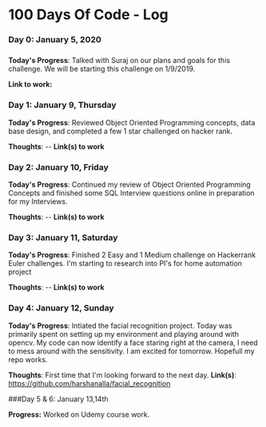 # 100 Days Of Code - Log

### Day 0: January 5, 2020 
##### 

**Today's Progress**: Talked with Suraj on our plans and goals for this challenge. We will be starting this challenge on 1/9/2019.

**Link to work:** 

### Day 1: January 9, Thursday

**Today's Progress**: Reviewed Object Oriented Programming concepts, data base design, and completed a few 1 star challenged on hacker rank.

**Thoughts**: --
**Link(s) to work**

### Day 2: January 10, Friday

**Today's Progress**: Continued my review of Object Oriented Programming Concepts and finished some SQL Interview questions online in preparation for my Interviews. 

**Thoughts**: --
**Link(s) to work**

### Day 3: January 11, Saturday

**Today's Progress**: Finished 2 Easy and 1 Medium challenge on Hackerrank Euler challenges. I'm starting to research into PI's for home automation project 

**Thoughts**: --
**Link(s) to work**

### Day 4: January 12, Sunday

**Today's Progress**: Intiated the facial recognition project. Today was primarily spent on setting up my environment and playing around with opencv. My code can now identify a face staring right at the camera, I need to mess around with the sensitivity. I am excited for tomorrow. Hopefull my repo works.

**Thoughts**: First time that I'm looking forward to the next day.
**Link(s)**: https://github.com/harshanalla/facial_recognition

###Day 5 & 6: January 13,14th

**Progress:** Worked on Udemy course work.

